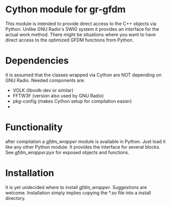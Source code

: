 Cython module for gr-gfdm
=======

This module is intended to provide direct access to the C++ objects via Python. Unlike GNU Radio's SWIG system it provides an interface for the actual work method. There might be situations where you want to have direct access to the optimized GFDM functions from Python.

Dependencies
=======
It is assumed that the classes wrapped via Cython are NOT depending on GNU Radio. Needed components are:

* VOLK (libvolk-dev or similar)
* FFTW3F (version also used by GNU Radio)
* pkg-config (makes Cython setup for compilation easier)
* 

Functionality
=====
after compilation a *gfdm_wrapper* module is available in Python. Just load it like any other Python module. It provides the interface for several blocks. See *gfdm_wrapper.pyx* for exposed objects and functions.

Installation
=====
It is yet undecided where to install *gfdm_wrapper*. Suggestions are welcome. Installation simply implies copying the *.so file into a install directory.
